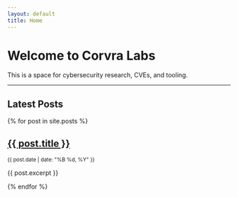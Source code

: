 ```yaml
---
layout: default
title: Home
---
```


# Welcome to Corvra Labs

This is a space for cybersecurity research, CVEs, and tooling.

---

## Latest Posts

{% for post in site.posts %}
  <article>
    <h2><a href="{{ post.url | relative_url }}">{{ post.title }}</a></h2>
    <p><small>{{ post.date | date: "%B %d, %Y" }}</small></p>
    <p>{{ post.excerpt }}</p>
  </article>
{% endfor %}